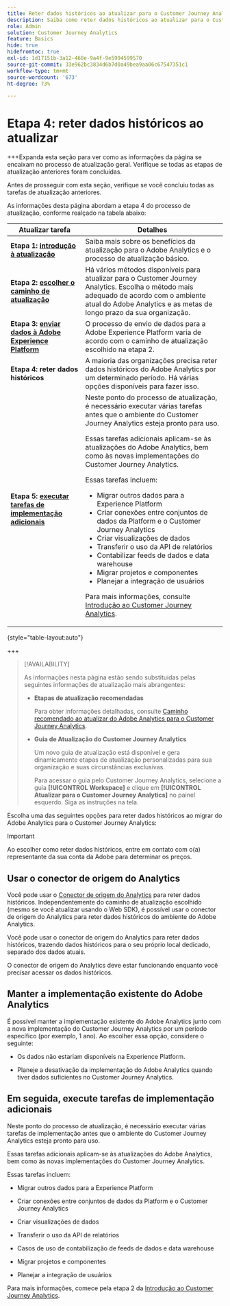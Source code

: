 ```yaml
---
title: Reter dados históricos ao atualizar para o Customer Journey Analytics
description: Saiba como reter dados históricos ao atualizar para o Customer Journey Analytics
role: Admin
solution: Customer Journey Analytics
feature: Basics
hide: true
hidefromtoc: true
exl-id: 1d17151b-3a12-468e-9a4f-9e5994599570
source-git-commit: 33e962bc3834d6b7d0a49bea9aa06c67547351c1
workflow-type: tm+mt
source-wordcount: '673'
ht-degree: 73%

---
```


# Etapa 4: reter dados históricos ao atualizar

+++Expanda esta seção para ver como as informações da página se encaixam no processo de atualização geral. Verifique se todas as etapas de atualização anteriores foram concluídas.

Antes de prosseguir com esta seção, verifique se você concluiu todas as tarefas de atualização anteriores.

As informações desta página abordam a etapa 4 do processo de atualização, conforme realçado na tabela abaixo:

| Atualizar tarefa | Detalhes |
|---------|----------|
| **Etapa 1: [introdução à atualização](/help/getting-started/cja-upgrade/cja-upgrade-getstarted.md)** | Saiba mais sobre os benefícios da atualização para o Adobe Analytics e o processo de atualização básico. |
| **Etapa 2: [escolher o caminho de atualização](/help/getting-started/cja-upgrade/cja-upgrade-path.md)** | Há vários métodos disponíveis para atualizar para o Customer Journey Analytics. Escolha o método mais adequado de acordo com o ambiente atual do Adobe Analytics e as metas de longo prazo da sua organização. |
| **Etapa 3: [enviar dados à Adobe Experience Platform](/help/getting-started/cja-upgrade/cja-upgrade-send-to-platform.md)** | O processo de envio de dados para a Adobe Experience Platform varia de acordo com o caminho de atualização escolhido na etapa 2. |
| <span class="preview">**Etapa 4: reter dados históricos**</span> | <span class="preview">A maioria das organizações precisa reter dados históricos do Adobe Analytics por um determinado período. Há várias opções disponíveis para fazer isso.</span> |
| **Etapa 5: [executar tarefas de implementação adicionais](/help/getting-started/cja-getting-started.md)** | Neste ponto do processo de atualização, é necessário executar várias tarefas antes que o ambiente do Customer Journey Analytics esteja pronto para uso.<p>Essas tarefas adicionais aplicam-se às atualizações do Adobe Analytics, bem como às novas implementações do Customer Journey Analytics.</p><p>Essas tarefas incluem:</p><ul><li>Migrar outros dados para a Experience Platform</li><li>Criar conexões entre conjuntos de dados da Platform e o Customer Journey Analytics</li><li>Criar visualizações de dados</li><li>Transferir o uso da API de relatórios</li><li>Contabilizar feeds de dados e data warehouse</li><li>Migrar projetos e componentes</li><li>Planejar a integração de usuários</li></ul> <p>Para mais informações, consulte [Introdução ao Customer Journey Analytics](/help/getting-started/cja-getting-started.md). |

{style="table-layout:auto"}

+++

>[!AVAILABILITY]
>
>As informações nesta página estão sendo substituídas pelas seguintes informações de atualização mais abrangentes: <ul><li>**Etapas de atualização recomendadas**<p>Para obter informações detalhadas, consulte [Caminho recomendado ao atualizar do Adobe Analytics para o Customer Journey Analytics](/help/getting-started/cja-upgrade/cja-upgrade-recommendations.md).</p></li><li>**Guia de Atualização do Customer Journey Analytics**<p>Um novo guia de atualização está disponível e gera dinamicamente etapas de atualização personalizadas para sua organização e suas circunstâncias exclusivas.</p><p>Para acessar o guia pelo Customer Journey Analytics, selecione a guia **[!UICONTROL Workspace]** e clique em **[!UICONTROL Atualizar para o Customer Journey Analytics]** no painel esquerdo. Siga as instruções na tela.</p></li></ul>

Escolha uma das seguintes opções para reter dados históricos ao migrar do Adobe Analytics para o Customer Journey Analytics:

>[!IMPORTANT]
>
>Ao escolher como reter dados históricos, entre em contato com o(a) representante da sua conta da Adobe para determinar os preços.

## Usar o conector de origem do Analytics

Você pode usar o [Conector de origem do Analytics](/help/data-ingestion/analytics.md) para reter dados históricos. Independentemente do caminho de atualização escolhido (mesmo se você atualizar usando o Web SDK), é possível usar o conector de origem do Analytics para reter dados históricos do ambiente do Adobe Analytics.

Você pode usar o conector de origem do Analytics para reter dados históricos, trazendo dados históricos para o seu próprio local dedicado, separado dos dados atuais.

O conector de origem do Analytics deve estar funcionando enquanto você precisar acessar os dados históricos.

<!-- Another possibility in the future: Map historical data in a way that allows you to tie it to your new data.  Possible? Explain -->

## Manter a implementação existente do Adobe Analytics

É possível manter a implementação existente do Adobe Analytics junto com a nova implementação do Customer Journey Analytics por um período específico (por exemplo, 1 ano). Ao escolher essa opção, considere o seguinte:

* Os dados não estariam disponíveis na Experience Platform.

* Planeje a desativação da implementação do Adobe Analytics quando tiver dados suficientes no Customer Journey Analytics.

## Em seguida, execute tarefas de implementação adicionais

Neste ponto do processo de atualização, é necessário executar várias tarefas de implementação antes que o ambiente do Customer Journey Analytics esteja pronto para uso.

Essas tarefas adicionais aplicam-se às atualizações do Adobe Analytics, bem como às novas implementações do Customer Journey Analytics.

Essas tarefas incluem:

* Migrar outros dados para a Experience Platform

* Criar conexões entre conjuntos de dados da Platform e o Customer Journey Analytics

* Criar visualizações de dados

* Transferir o uso da API de relatórios

* Casos de uso de contabilização de feeds de dados e data warehouse

* Migrar projetos e componentes

* Planejar a integração de usuários

Para mais informações, comece pela etapa 2 da [Introdução ao Customer Journey Analytics](/help/getting-started/cja-getting-started.md).
